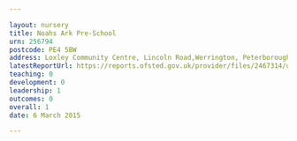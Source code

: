 ```yaml
---

layout: nursery
title: Noahs Ark Pre-School
urn: 256794
postcode: PE4 5BW
address: Loxley Community Centre, Lincoln Road,Werrington, Peterborough, Cambs, PE4 5BW
latestReportUrl: https://reports.ofsted.gov.uk/provider/files/2467314/urn/256794.pdf
teaching: 0
development: 0
leadership: 1
outcomes: 0
overall: 1
date: 6 March 2015

---
```

